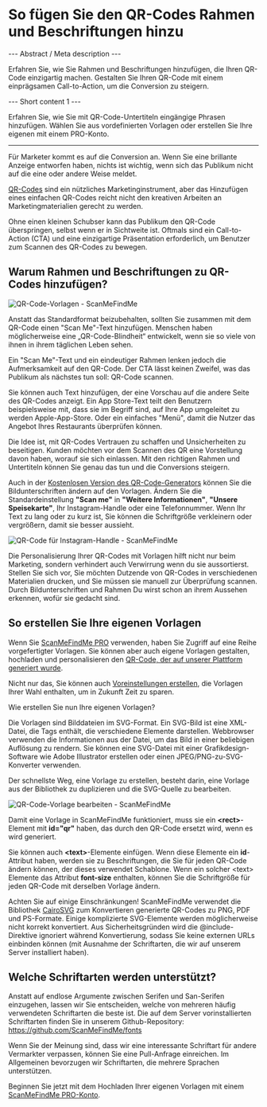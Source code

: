 <h1>So fügen Sie den QR-Codes Rahmen und Beschriftungen hinzu</h1>

--- Abstract / Meta description ---

Erfahren Sie, wie Sie Rahmen und Beschriftungen hinzufügen, die Ihren QR-Code einzigartig machen. Gestalten Sie Ihren QR-Code mit einem einprägsamen Call-to-Action, um die Conversion zu steigern.

--- Short content 1 ---

Erfahren Sie, wie Sie mit QR-Code-Untertiteln eingängige Phrasen hinzufügen. Wählen Sie aus vordefinierten Vorlagen oder erstellen Sie Ihre eigenen mit einem PRO-Konto.

----------

<p>Für Marketer kommt es auf die Conversion an. Wenn Sie eine brillante Anzeige entworfen haben,
    nichts ist wichtig, wenn sich das Publikum nicht auf die eine oder andere Weise meldet.</p>

<p><a href="#static:url">QR-Codes</a> sind ein nützliches Marketinginstrument, aber das Hinzufügen eines einfachen QR-Codes reicht nicht
    den kreativen Arbeiten an Marketingmaterialien gerecht zu werden.</p>

<p>Ohne einen kleinen Schubser kann das Publikum den QR-Code überspringen, selbst wenn er in Sichtweite ist.
    Oftmals sind ein Call-to-Action (CTA) und eine einzigartige Präsentation erforderlich, um Benutzer zum Scannen des QR-Codes zu bewegen.</p>

<h2>Warum Rahmen und Beschriftungen zu QR-Codes hinzufügen?</h2>

<p class="imageholder"><img src="https://media.scanmefindme.com/blog/about_templates/files/img 1 - templates.png" alt="QR-Code-Vorlagen - ScanMeFindMe"></p>

<p>Anstatt das Standardformat beizubehalten, sollten Sie zusammen mit dem QR-Code einen "Scan Me"-Text hinzufügen.
    Menschen haben möglicherweise eine „QR-Code-Blindheit“ entwickelt, wenn sie so viele von ihnen in ihrem täglichen Leben sehen.</p>

<p>Ein "Scan Me"-Text und ein eindeutiger Rahmen lenken jedoch die Aufmerksamkeit auf den QR-Code.
    Der CTA lässt keinen Zweifel, was das Publikum als nächstes tun soll: QR-Code scannen.</p>

<p>Sie können auch Text hinzufügen, der eine Vorschau auf die andere Seite des QR-Codes anzeigt.
    Ein App Store-Text teilt den Benutzern beispielsweise mit, dass sie im Begriff sind, auf Ihre App umgeleitet zu werden
    Apple-App-Store. Oder ein einfaches "Menü", damit die Nutzer das Angebot Ihres Restaurants überprüfen können.</p>

<p>Die Idee ist, mit QR-Codes Vertrauen zu schaffen und Unsicherheiten zu beseitigen.
    Kunden möchten vor dem Scannen des QR eine Vorstellung davon haben, worauf sie sich einlassen.
    Mit den richtigen Rahmen und Untertiteln können Sie genau das tun und die Conversions steigern.</p>

<p>Auch in der <a href="#static:url">Kostenlosen Version des QR-Code-Generators</a> können Sie die Bildunterschriften ändern
    auf den Vorlagen. Ändern Sie die Standardeinstellung <strong>"Scan me"</strong> in <strong>"Weitere Informationen"</strong>,
    <strong>"Unsere Speisekarte"</strong>, Ihr Instagram-Handle oder eine Telefonnummer. Wenn Ihr Text zu lang oder zu kurz ist,
    Sie können die Schriftgröße verkleinern oder vergrößern, damit sie besser aussieht.</p>

<p class="imageholder"><img src="https://media.scanmefindme.com/blog/about_templates/files/img 2 - qr code instagram.png" alt="QR-Code für Instagram-Handle - ScanMeFindMe"></p>

<p>Die Personalisierung Ihrer QR-Codes mit Vorlagen hilft nicht nur beim Marketing, sondern verhindert auch Verwirrung
    wenn du sie aussortierst. Stellen Sie sich vor, Sie möchten Dutzende von QR-Codes in verschiedenen Materialien drucken,
    und Sie müssen sie manuell zur Überprüfung scannen. Durch Bildunterschriften und Rahmen
    Du wirst schon an ihrem Aussehen erkennen, wofür sie gedacht sind.</p>
<h2>So erstellen Sie Ihre eigenen Vorlagen</h2>
<p>Wenn Sie <a href="#pro">ScanMeFindMe PRO</a> verwenden, haben Sie Zugriff auf eine Reihe vorgefertigter Vorlagen.
    Sie können aber auch eigene Vorlagen gestalten, hochladen und personalisieren
    den <a href="#static:url">QR-Code, der auf unserer Plattform generiert wurde</a>.</p>

<p>Nicht nur das, Sie können auch <a href="#article:about_presets">Voreinstellungen erstellen</a>, die Vorlagen Ihrer Wahl enthalten, um in Zukunft Zeit zu sparen.</p>

<p>Wie erstellen Sie nun Ihre eigenen Vorlagen?</p>

<p>Die Vorlagen sind Bilddateien im SVG-Format. Ein SVG-Bild ist eine XML-Datei, die Tags enthält, die verschiedene Elemente darstellen.
    Webbrowser verwenden die Informationen aus der Datei, um das Bild in einer beliebigen Auflösung zu rendern.
    Sie können eine SVG-Datei mit einer Grafikdesign-Software wie Adobe Illustrator erstellen oder einen JPEG/PNG-zu-SVG-Konverter verwenden.</p>

<p>Der schnellste Weg, eine Vorlage zu erstellen, besteht darin, eine Vorlage aus der Bibliothek zu duplizieren und die SVG-Quelle zu bearbeiten.</p>
<p class="imageholder"><img src="https://media.scanmefindme.com/blog/about_templates/files/img 3 - edit svg template.png" alt="QR-Code-Vorlage bearbeiten - ScanMeFindMe"></p>

<p>Damit eine Vorlage in ScanMeFindMe funktioniert, muss sie ein <strong>&lt;rect&gt;</strong>-Element mit <strong>id="qr"</strong> haben, das durch den QR-Code ersetzt wird, wenn es wird generiert.</p>
<p>Sie können auch <strong>&lt;text&gt;</strong>-Elemente einfügen. Wenn diese Elemente ein <strong>id</strong>-Attribut haben, werden sie zu Beschriftungen, die Sie für jeden QR-Code ändern können, der dieses verwendet Schablone. Wenn ein solcher &lt;text&gt; Elemente
das Attribut <strong>font-size</strong> enthalten, können Sie die Schriftgröße für jeden QR-Code mit derselben Vorlage ändern.
</p>

<p>Achten Sie auf einige Einschränkungen! ScanMeFindMe verwendet die Bibliothek <a href="https://cairosvg.org/" class="externallink">CairoSVG</a> zum Konvertieren
    generierte QR-Codes zu PNG, PDF und PS-Formate.
Einige komplizierte SVG-Elemente werden möglicherweise nicht korrekt konvertiert. Aus Sicherheitsgründen wird die @include-Direktive ignoriert während
Konvertierung, sodass Sie keine externen URLs einbinden können (mit Ausnahme der Schriftarten, die wir auf unserem Server installiert haben).</p>

<h2>Welche Schriftarten werden unterstützt?</h2>

<p>Anstatt auf endlose Argumente zwischen Serifen und San-Serifen einzugehen, lassen wir Sie entscheiden, welche von mehreren häufig verwendeten Schriftarten die beste ist.
     Die auf dem Server vorinstallierten Schriftarten finden Sie in unserem Github-Repository:
     <a href="https://github.com/ScanMeFindMe/fonts" class="externallink" target="_blank">https://github.com/ScanMeFindMe/fonts</a></p>

<p>Wenn Sie der Meinung sind, dass wir eine interessante Schriftart für andere Vermarkter verpassen, können Sie eine Pull-Anfrage einreichen.
     Im Allgemeinen bevorzugen wir Schriftarten, die mehrere Sprachen unterstützen.</p>

<p>Beginnen Sie jetzt mit dem Hochladen Ihrer eigenen Vorlagen mit einem <a href="#pro">ScanMeFindMe PRO-Konto</a>.</p>